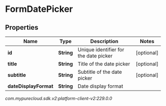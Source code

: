 # FormDatePicker


## Properties

| Name | Type | Description | Notes |
| ------------ | ------------- | ------------- | ------------- |
| **id** | **String** | Unique identifier for the date picker |  [optional] |
| **title** | **String** | Title of the date picker |  [optional] |
| **subtitle** | **String** | Subtitle of the date picker |  [optional] |
| **dateDisplayFormat** | **String** | Date display format |  |




_com.mypurecloud.sdk.v2:platform-client-v2:229.0.0_
